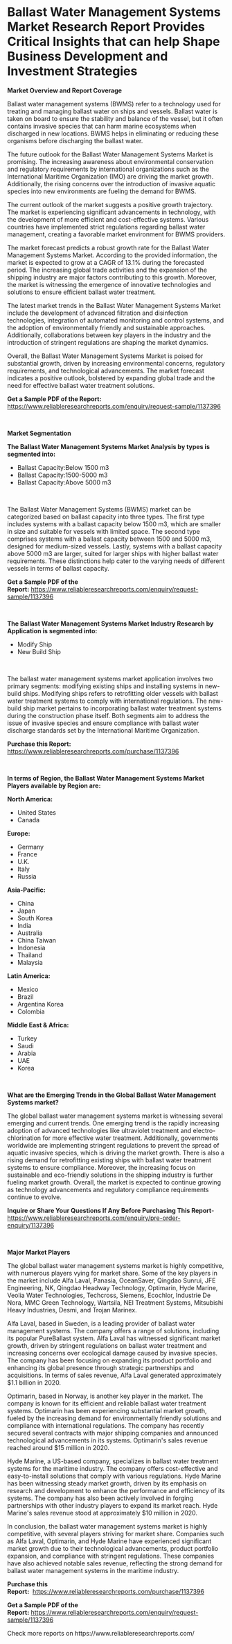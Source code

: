 <p><h1>Ballast Water Management Systems Market Research Report Provides Critical Insights that can help Shape Business Development and Investment Strategies</h1></p><p><strong>Market Overview and Report Coverage</strong></p>
<p><p>Ballast water management systems (BWMS) refer to a technology used for treating and managing ballast water on ships and vessels. Ballast water is taken on board to ensure the stability and balance of the vessel, but it often contains invasive species that can harm marine ecosystems when discharged in new locations. BWMS helps in eliminating or reducing these organisms before discharging the ballast water.</p><p>The future outlook for the Ballast Water Management Systems Market is promising. The increasing awareness about environmental conservation and regulatory requirements by international organizations such as the International Maritime Organization (IMO) are driving the market growth. Additionally, the rising concerns over the introduction of invasive aquatic species into new environments are fueling the demand for BWMS.</p><p>The current outlook of the market suggests a positive growth trajectory. The market is experiencing significant advancements in technology, with the development of more efficient and cost-effective systems. Various countries have implemented strict regulations regarding ballast water management, creating a favorable market environment for BWMS providers.</p><p>The market forecast predicts a robust growth rate for the Ballast Water Management Systems Market. According to the provided information, the market is expected to grow at a CAGR of 13.1% during the forecasted period. The increasing global trade activities and the expansion of the shipping industry are major factors contributing to this growth. Moreover, the market is witnessing the emergence of innovative technologies and solutions to ensure efficient ballast water treatment.</p><p>The latest market trends in the Ballast Water Management Systems Market include the development of advanced filtration and disinfection technologies, integration of automated monitoring and control systems, and the adoption of environmentally friendly and sustainable approaches. Additionally, collaborations between key players in the industry and the introduction of stringent regulations are shaping the market dynamics.</p><p>Overall, the Ballast Water Management Systems Market is poised for substantial growth, driven by increasing environmental concerns, regulatory requirements, and technological advancements. The market forecast indicates a positive outlook, bolstered by expanding global trade and the need for effective ballast water treatment solutions.</p></p>
<p><strong>Get a Sample PDF of the Report:</strong> <a href="https://www.reliableresearchreports.com/enquiry/request-sample/1137396">https://www.reliableresearchreports.com/enquiry/request-sample/1137396</a></p>
<p>&nbsp;</p>
<p><strong>Market Segmentation</strong></p>
<p><strong>The Ballast Water Management Systems Market Analysis by types is segmented into:</strong></p>
<p><ul><li>Ballast Capacity:Below 1500 m3</li><li>Ballast Capacity:1500-5000 m3</li><li>Ballast Capacity:Above 5000 m3</li></ul></p>
<p>&nbsp;</p>
<p><p>The Ballast Water Management Systems (BWMS) market can be categorized based on ballast capacity into three types. The first type includes systems with a ballast capacity below 1500 m3, which are smaller in size and suitable for vessels with limited space. The second type comprises systems with a ballast capacity between 1500 and 5000 m3, designed for medium-sized vessels. Lastly, systems with a ballast capacity above 5000 m3 are larger, suited for larger ships with higher ballast water requirements. These distinctions help cater to the varying needs of different vessels in terms of ballast capacity.</p></p>
<p><strong>Get a Sample PDF of the Report:</strong>&nbsp;<a href="https://www.reliableresearchreports.com/enquiry/request-sample/1137396">https://www.reliableresearchreports.com/enquiry/request-sample/1137396</a></p>
<p>&nbsp;</p>
<p><strong>The Ballast Water Management Systems Market Industry Research by Application is segmented into:</strong></p>
<p><ul><li>Modify Ship</li><li>New Build Ship</li></ul></p>
<p>&nbsp;</p>
<p><p>The ballast water management systems market application involves two primary segments: modifying existing ships and installing systems in new-build ships. Modifying ships refers to retrofitting older vessels with ballast water treatment systems to comply with international regulations. The new-build ship market pertains to incorporating ballast water treatment systems during the construction phase itself. Both segments aim to address the issue of invasive species and ensure compliance with ballast water discharge standards set by the International Maritime Organization.</p></p>
<p><strong>Purchase this Report:</strong>&nbsp; <a href="https://www.reliableresearchreports.com/purchase/1137396">https://www.reliableresearchreports.com/purchase/1137396</a></p>
<p>&nbsp;</p>
<p><strong>In terms of Region, the Ballast Water Management Systems Market Players available by Region are:</strong></p>
<p>
    <p> <strong> North America: </strong>
        <ul>
            <li>United States</li>
            <li>Canada</li>
        </ul>
        </p> 
    <p> <strong> Europe: </strong>
        <ul>
            <li>Germany</li>
            <li>France</li>
            <li>U.K.</li>
            <li>Italy</li>
            <li>Russia</li>
        </ul>
        </p> 
    <p> <strong> Asia-Pacific: </strong>
        <ul>
            <li>China</li>
            <li>Japan</li>
            <li>South Korea</li>
            <li>India</li>
            <li>Australia</li>
            <li>China Taiwan</li>
            <li>Indonesia</li>
            <li>Thailand</li>
            <li>Malaysia</li>
        </ul>
        </p> 
    <p> <strong> Latin America: </strong>
        <ul>
            <li>Mexico</li>
            <li>Brazil</li>
            <li>Argentina Korea</li>
            <li>Colombia</li>
        </ul>
        </p> 
    <p> <strong> Middle East & Africa: </strong>
        <ul>
            <li>Turkey</li>
            <li>Saudi</li>
            <li>Arabia</li>
            <li>UAE</li>
            <li>Korea</li>
        </ul>
    </p>
    </p>
<p>&nbsp;</p>
<p><strong>What are the Emerging Trends in the Global Ballast Water Management Systems market?</strong></p>
<p><p>The global ballast water management systems market is witnessing several emerging and current trends. One emerging trend is the rapidly increasing adoption of advanced technologies like ultraviolet treatment and electro-chlorination for more effective water treatment. Additionally, governments worldwide are implementing stringent regulations to prevent the spread of aquatic invasive species, which is driving the market growth. There is also a rising demand for retrofitting existing ships with ballast water treatment systems to ensure compliance. Moreover, the increasing focus on sustainable and eco-friendly solutions in the shipping industry is further fueling market growth. Overall, the market is expected to continue growing as technology advancements and regulatory compliance requirements continue to evolve.</p></p>
<p><strong>Inquire or Share Your Questions If Any Before Purchasing This Report</strong>- <a href="https://www.reliableresearchreports.com/enquiry/pre-order-enquiry/1137396">https://www.reliableresearchreports.com/enquiry/pre-order-enquiry/1137396</a></p>
<p>&nbsp;</p>
<p><strong>Major Market Players</strong></p>
<p><p>The global ballast water management systems market is highly competitive, with numerous players vying for market share. Some of the key players in the market include Alfa Laval, Panasia, OceanSaver, Qingdao Sunrui, JFE Engineering, NK, Qingdao Headway Technology, Optimarin, Hyde Marine, Veolia Water Technologies, Techcross, Siemens, Ecochlor, Industrie De Nora, MMC Green Technology, Wartsila, NEI Treatment Systems, Mitsubishi Heavy Industries, Desmi, and Trojan Marinex.</p><p>Alfa Laval, based in Sweden, is a leading provider of ballast water management systems. The company offers a range of solutions, including its popular PureBallast system. Alfa Laval has witnessed significant market growth, driven by stringent regulations on ballast water treatment and increasing concerns over ecological damage caused by invasive species. The company has been focusing on expanding its product portfolio and enhancing its global presence through strategic partnerships and acquisitions. In terms of sales revenue, Alfa Laval generated approximately $1.1 billion in 2020.</p><p>Optimarin, based in Norway, is another key player in the market. The company is known for its efficient and reliable ballast water treatment systems. Optimarin has been experiencing substantial market growth, fueled by the increasing demand for environmentally friendly solutions and compliance with international regulations. The company has recently secured several contracts with major shipping companies and announced technological advancements in its systems. Optimarin's sales revenue reached around $15 million in 2020.</p><p>Hyde Marine, a US-based company, specializes in ballast water treatment systems for the maritime industry. The company offers cost-effective and easy-to-install solutions that comply with various regulations. Hyde Marine has been witnessing steady market growth, driven by its emphasis on research and development to enhance the performance and efficiency of its systems. The company has also been actively involved in forging partnerships with other industry players to expand its market reach. Hyde Marine's sales revenue stood at approximately $10 million in 2020.</p><p>In conclusion, the ballast water management systems market is highly competitive, with several players striving for market share. Companies such as Alfa Laval, Optimarin, and Hyde Marine have experienced significant market growth due to their technological advancements, product portfolio expansion, and compliance with stringent regulations. These companies have also achieved notable sales revenue, reflecting the strong demand for ballast water management systems in the maritime industry.</p></p>
<p><strong>Purchase this Report:</strong>&nbsp;&nbsp;<a href="https://www.reliableresearchreports.com/purchase/1137396">https://www.reliableresearchreports.com/purchase/1137396</a></p>
<p></p>
<p><strong>Get a Sample PDF of the Report:</strong>&nbsp;<a href="https://www.reliableresearchreports.com/enquiry/request-sample/1137396">https://www.reliableresearchreports.com/enquiry/request-sample/1137396</a></p>
<p>Check more reports on https://www.reliableresearchreports.com/</p>